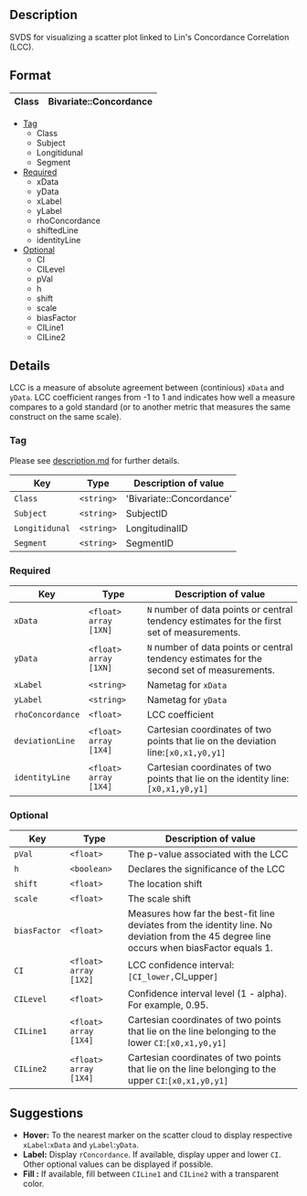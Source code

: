 ## Description  

SVDS for visualizing a scatter plot linked to Lin's Concordance Correlation (LCC). 

## Format

| Class | Bivariate::Concordance |
|-----|----------------------------|

- [Tag](https://github.com/agahkarakuzu/svds/blob/master/Pearson.md#format)
    - Class
    - Subject 
    - Longitidunal
    - Segment 
- [Required](https://github.com/agahkarakuzu/svds/blob/master/Pearson.md#format)
     - xData     
     - yData     
     - xLabel    
     - yLabel
     - rhoConcordance
     - shiftedLine 
     - identityLine   
- [Optional](https://github.com/agahkarakuzu/svds/blob/master/Pearson.md#format)
     - CI        
     - CILevel    
     - pVal  
     - h          
     - shift
     - scale
     - biasFactor
     - CILine1    
     - CILine2    

## Details

LCC is a measure of absolute agreement between (continious) `xData` and `yData`. LCC coefficient ranges from -1 to 1 and indicates how well a measure compares to a gold standard (or to another metric that measures the same construct on the same scale).


### Tag

Please see [description.md](https://github.com/agahkarakuzu/svds/blob/master/description.md) for further details. 

| Key       | Type                    | Description of value                                       |
|-----------|-------------------------|------------------------------------------------------------|
| `Class`   | `<string>`|    'Bivariate::Concordance'          |
| `Subject` | `<string>`|     SubjectID          |
| `Longitidunal`   | `<string>`|    LongitudinalID        |
| `Segment`   | `<string>`|    SegmentID        |

### Required

| Key        | Type                  | Description of value                                                                                |
|------------|-----------------------|-----------------------------------------------------------------------------------------------------|
| `xData`    | `<float>` `array [1XN]` | `N` number of data points or central tendency estimates for the first set of measurements.  |
| `yData`    | `<float>` `array [1XN]` | `N` number of data points or central tendency estimates for the second set of measurements. |
| `xLabel`   | `<string>`            | Nametag for `xData`                                                                                 |
| `yLabel`   | `<string>`            | Nametag for `yData`                                                                                 |
| `rhoConcordance` | `<float>`             | LCC coefficient                                                                                    |
| `deviationLine`  | `<float>` `array [1X4]` | Cartesian coordinates of two points that lie on the deviation line:`[x0,x1,y0,y1]`                   |
| `identityLine`  | `<float>` `array [1X4]` | Cartesian coordinates of two points that lie on the identity line:`[x0,x1,y0,y1]`              |

### Optional

| Key       | Type                    | Description of value                                       |
|-----------|-------------------------|------------------------------------------------------------|
| `pVal`      | `<float>`| The p-value associated with the LCC    |
| `h` | `<boolean>`        | Declares the significance of the LCC |
| `shift` | `<float>`      | The location shift |
| `scale` | `<float>`        | The scale shift|
| `biasFactor` | `<float>`        |  Measures how far the best-fit line deviates from the identity line. No deviation from the 45 degree line occurs when biasFactor equals 1.|
| `CI`      | `<float>` `array [1X2]` | LCC confidence interval: `[CI_lower,`CI_upper`]`          |
| `CILevel` | `<float>`               | Confidence interval level (1 - alpha). For example, 0.95.  |     
| `CILine1` | `<float>` `array [1X4]`  | Cartesian coordinates of two points that lie on the line belonging to the lower `CI`:`[x0,x1,y0,y1]` |  
| `CILine2` | `<float>` `array [1X4]`  | Cartesian coordinates of two points that lie on the line belonging to the upper `CI`:`[x0,x1,y0,y1]` |    

## Suggestions

- **Hover:**    To the nearest marker on the scatter cloud to display respective `xLabel`:`xData` and `yLabel`:`yData`.
- **Label:**    Display  `rConcordance`. If available, display upper and lower `CI`. Other optional values can be displayed if possible.
- **Fill :**    If available, fill between `CILine1` and `CILine2` with a transparent color.
